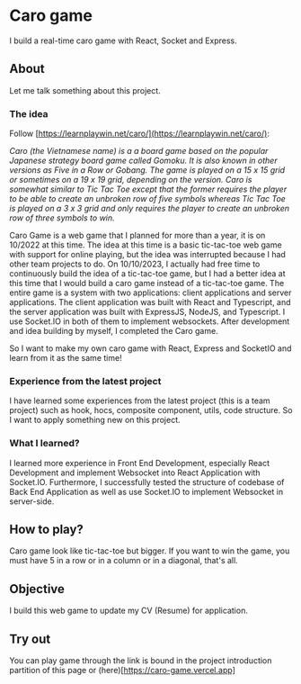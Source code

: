 # Caro game
I build a real-time caro game with React, Socket and Express.

## About
Let me talk something about this project.

### The idea
Follow [https://learnplaywin.net/caro/](https://learnplaywin.net/caro/):

*Caro (the Vietnamese name) is a a board game based on the popular Japanese strategy board game called Gomoku. It is also known in other versions as Five in a Row or Gobang. The game is played on a 15 x 15 grid or sometimes on a 19 x 19 grid, depending on the version. Caro is somewhat similar to Tic Tac Toe except that the former requires the player to be able to create an unbroken row of five symbols whereas Tic Tac Toe is played on a 3 x 3 grid and only requires the player to create an unbroken row of three symbols to win.*

Caro Game is a web game that I planned for more than a year, it is on 10/2022 at this time. The idea at this time is a basic tic-tac-toe web game with support for online playing, but the idea was interrupted because I had other team projects to do. On 10/10/2023, I actually had free time to continuously build the idea of a tic-tac-toe game, but I had a better idea at this time that I would build a caro game instead of a tic-tac-toe game. The entire game is a system with two applications: client applications and server applications. The client application was built with React and Typescript, and the server application was built with ExpressJS, NodeJS, and Typescript. I use Socket.IO in both of them to implement websockets. After development and idea building by myself, I completed the Caro game.

So I want to make my own caro game with React, Express and SocketIO and learn from it as the same time!

### Experience from the latest project
I have learned some experiences from the latest project (this is a team project) such as hook, hocs, composite component, utils, code structure. So I want to apply something new on this project.

### What I learned?
I learned more experience in Front End Development, especially React Development and implement Websocket into React Application with Socket.IO. Furthermore, I successfully tested the structure of codebase of Back End Application as well as use Socket.IO to implement Websocket in server-side.

## How to play?
Caro game look like tic-tac-toe but bigger. If you want to win the game, you must have 5 in a row or in a column or in a diagonal, that's all.

## Objective
I build this web game to update my CV (Resume) for application.

## Try out
You can play game through the link is bound in the project introduction partition of this page or (here)[https://caro-game.vercel.app]